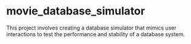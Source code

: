 # movie_database_simulator
This project involves creating a database simulator that mimics user interactions to test the performance and stability of a database system.
